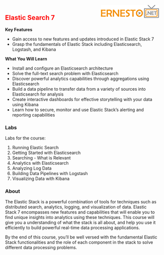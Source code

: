 <img align="right" src="./images/logo.png">

<h2><span style="color:red;">Elastic Search 7</span></h2>


**Key Features**

- Gain access to new features and updates introduced in Elastic Stack 7
- Grasp the fundamentals of Elastic Stack including Elasticsearch, Logstash, and Kibana


**What You Will Learn**

- Install and configure an Elasticsearch architecture
- Solve the full-text search problem with Elasticsearch
- Discover powerful analytics capabilities through aggregations using Elasticsearch
- Build a data pipeline to transfer data from a variety of sources into Elasticsearch for analysis
- Create interactive dashboards for effective storytelling with your data using Kibana
- Learn how to secure, monitor and use Elastic Stack’s alerting and reporting capabilities



### Labs

Labs for the course:

1. Running Elastic Search
2. Getting Started with Elasticsearch
3. Searching - What is Relevant
4. Analytics with Elasticsearch
5. Analyzing Log Data
6. Building Data Pipelines with Logstash
7. Visualizing Data with Kibana


### About

The Elastic Stack is a powerful combination of tools for techniques such as distributed search, analytics, logging, and visualization of data. Elastic Stack 7 encompasses new features and capabilities that will enable you to find unique insights into analytics using these techniques. This course will give you a  understanding of what the stack is all about, and help you use it efficiently to build powerful real-time data processing applications.

By the end of this course, you’ll be well versed with the fundamental Elastic Stack functionalities and the role of each component in the stack to solve different data processing problems.
